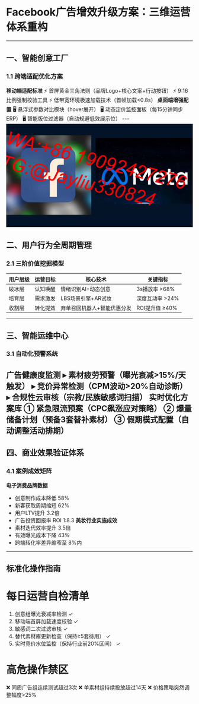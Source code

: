 
# Facebook广告增效升级方案：三维运营体系重构
---
## 一、智能创意工厂
### 1.1 跨端适配优化方案
**移动端适配标准**
⚡ 首屏黄金三角法则（品牌Logo+核心文案+行动按钮）
⚡ 9:16比例强制校验工具
⚡ 低带宽环境极速加载技术（首帧加载<0.8s）
**桌面端增强配置**
🖥 悬浮式参数对比模块（hover展开）
🖥 动态定价监控面板（每15分钟同步ERP）
🖥 智能版位过滤器（自动规避低效展示位）
---![替代文字](7475612514f6d25d7155231cee0816db.jpg)
## 二、用户行为全周期管理
### 2.1 三阶价值挖掘模型
| 用户层级 | 运营目标       | 核心技术                       | 关键指标             |
|----------|----------------|--------------------------------|----------------------|
| 破冰层   | 认知唤醒       | 情绪识别AI+动态创意            | 3s播放率 >68%        |
| 培育层   | 需求激发       | LBS场景引擎+AR试妆             | 深度互动率 >24%      |
| 收割层   | 转化提效       | 弃单召回机器人+智能优惠分发    | ROI提升值 ≥40%       |
---
## 三、智能运维中心
### 3.1 自动化预警系统
**广告健康度监测**
▸ 素材疲劳预警（曝光衰减>15%/天触发）
▸ 竞价异常检测（CPM波动>20%自动诊断）
▸ 合规性云审核（宗教/民族敏感词扫描）
**实时优化方案库**
① 紧急限流预案（CPC飙涨应对策略）
② 爆量储备计划（预备3套替补素材）
③ 假期模式配置（自动调整活动排期）
---
## 四、商业效果验证体系
### 4.1 案例成效矩阵
**电子消费品牌数据**
- 创意制作成本降低 58%
- 新客获取周期缩短 62%
- 用户LTV提升 3.2倍
- 广告投资回报率 ROI 1:8.3
**美妆行业实施成效**
- 素材迭代效率提升 3.5倍
- 有效曝光成本下降 43%
- 跨端转化率差异缩窄至 8%内
---
## 标准化操作指南

# 每日运营自检清单
1. 创意组曝光衰减率检测 ✓
2. 移动端首屏加载速度校验 ✓ 
3. 敏感词二次过滤审核 ✓
4. 替代素材库更新检查（保持≥5套待用） ✓
5. 实时竞价水位监控（保持行业前20%区间） ✓
# 高危操作禁区
❌ 同质广告组连续测试超过3次
❌ 单素材组持续投放超过14天
❌ 价格策略突然调整幅度>25%
```
```
